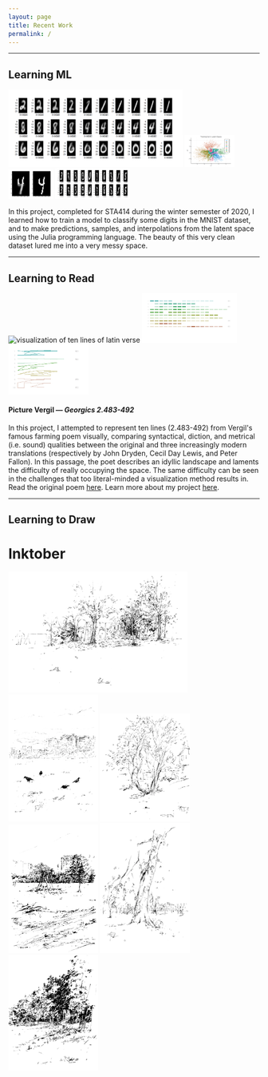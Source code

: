 ```yaml
---
layout: page
title: Recent Work
permalink: /
---
```


---

## Learning ML
<p float="left">
    <img src="/assets/Interpolation.png" alt="handwritten digits gradually turning into other numbers"
    title="VAE application" width ="350" />
    <img src="/assets/First_two_components.png" alt="Plot showing training set on first two principal components"
    title="Training Set in Latent Space" width ="100" />
    <img src="/assets/Frankennumber.png" alt="a digit's bottom half being predicted by the model"
    title="Frankennumber4" width ="90" />
    <img src="/assets/VAE_sampling.png" alt="Digits showing learned distribution and samples taken on each digit"
    title="Bernoulli samples" width ="150" />
</p>

In this project, completed for STA414 during the winter semester of 2020, I learned how to train a model to classify some digits in the MNIST dataset, and to make predictions, samples, and interpolations from the latent space using the Julia programming language. The beauty of this very clean dataset lured me into a very messy space.

---

## Learning to Read


<p float="left">
    <img src="/assets/NFposter.png" alt="visualization of ten lines of latin verse"
    title="Northrop Frye project - Picture Vergil — Georgics 2.483-492" width ="350" />
    <img src="/assets/NF_closeup_1.png" alt="Fallon's permutations"
    title="Northrop Frye project - Picture Vergil Close up 1" width ="190" />
    <img src="/assets/NF_closeup_2.png" alt="Vergil's syntax lines"
    title="Northrop Frye project - Picture Vergil Close up 2" width ="160" />
</p>

#### Picture Vergil — _Georgics 2.483-492_

In this project, I attempted to represent ten lines (2.483-492) from Vergil's famous farming poem visually, comparing syntactical, diction, and metrical (i.e. sound) qualities between the original and three increasingly modern translations (respectively by John Dryden, Cecil Day Lewis, and Peter Fallon). In this passage, the poet describes an idyllic landscape and laments the difficulty of really occupying the space. The same difficulty can be seen in the challenges that too literal-minded a visualization method results in. Read the original poem [here](https://la.wikisource.org/wiki/Georgicon/Liber_II). Learn more about my project [here](/assets/NFtext.pdf).


---

## Learning to Draw

# Inktober

<p float="left">
    <img src="/assets/2020-10-25-inktober6.png" alt="ink drawing of park seen from a short distance away"
    title="2020-10-25" width="360" />
    <img src="/assets/2020-10-24-inktober5.png" alt="ink drawing of crows on a field under city sky"
    title="2020-10-24" width="180" />
    <img src="/assets/2020-10-18-inktober4.png" alt="ink drawing of a cherry tree"
    title="2020-10-18" width="180" />
    <img src="/assets/2020-10-17-inktober3.png" alt="ink drawing of a swing set"
    title="2020-10-17" width="180" />
    <img src="/assets/2020-10-10-inktober2.png" alt="ink drawing of a tree"
    title="2020-10-10" width="180" />
    <img src="/assets/2020-10-08-inktober1.png" alt="ink drawing of a park"
    title="2020-10-8" width="180" />
</p>
